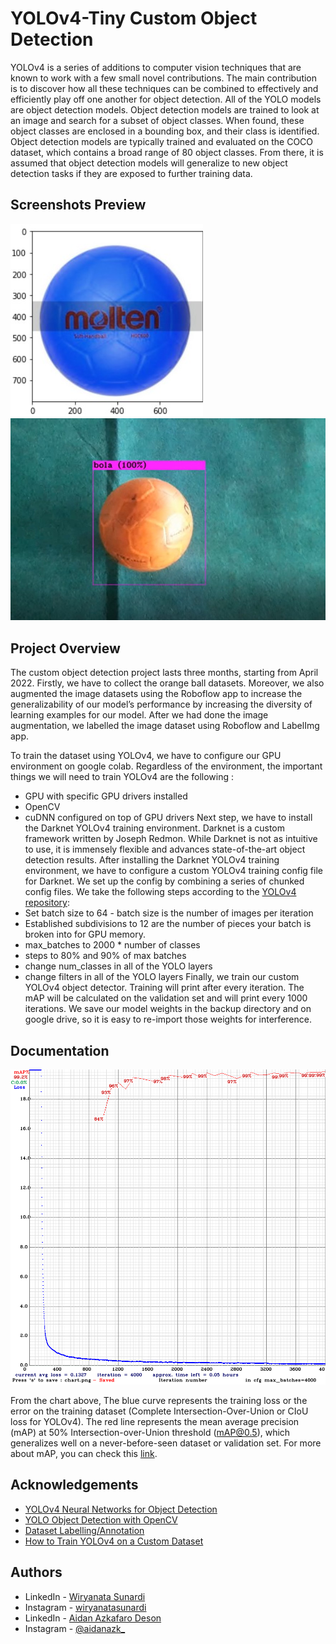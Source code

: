 # YOLOv4-Tiny Custom Object Detection

YOLOv4 is a series of additions to computer vision techniques that are known to work with a few small novel contributions. The main contribution is to discover how all these techniques can be combined to effectively and efficiently play off one another for object detection. All of the YOLO models are object detection models. Object detection models are trained to look at an image and search for a subset of object classes. When found, these object classes are enclosed in a bounding box, and their class is identified. Object detection models are typically trained and evaluated on the COCO dataset, which contains a broad range of 80 object classes. From there, it is assumed that object detection models will generalize to new object detection tasks if they are exposed to further training data.
## Screenshots Preview

![Screenshot Result](Test_Image/messageImage_1659175769546.jpg)
![Screenshot Result](Test_Image/messageImage_1659176482553.jpg)

## Project Overview

The custom object detection project lasts three months, starting from April 2022. Firstly, we have to collect the orange ball datasets. Moreover, we also augmented the image datasets using the Roboflow app to increase the generalizability of our model’s performance by increasing the diversity of learning examples for our model. After we had done the image augmentation, we labelled the image dataset using Roboflow and LabelImg app. 

To train the dataset using YOLOv4, we have to configure our GPU environment on google colab. Regardless of the environment, the important things we will need to train YOLOv4 are the following : 
- GPU with specific GPU drivers installed
- OpenCV
- cuDNN configured on top of GPU drivers
Next step, we have to install the Darknet YOLOv4 training environment. Darknet is a custom framework written by Joseph Redmon. While Darknet is not as intuitive to use, it is immensely flexible and advances state-of-the-art object detection results. After installing the Darknet YOLOv4 training environment, we have to configure a custom YOLOv4 training config file for Darknet. We set up the config by combining a series of chunked config files. We take the following steps according to the [YOLOv4 repository](https://github.com/AlexeyAB/darknet):
- Set batch size to 64 - batch size is the number of images per iteration
- Established subdivisions to 12 are the number of pieces your batch is broken into for GPU memory.
- max_batches to 2000 * number of classes
- steps to 80% and 90% of max batches
- change num_classes in all of the YOLO layers
- change filters in all of the YOLO layers
Finally, we train our custom YOLOv4 object detector. Training will print after every iteration. The mAP will be calculated on the validation set and will print every 1000 iterations. We save our model weights in the backup directory and on google drive, so it is easy to re-import those weights for interference. 


## Documentation

![chart_yolov4-tiny](Test_Image/chart_yolov4-tiny.png)

From the chart above, The blue curve represents the training loss or the error on the training dataset (Complete Intersection-Over-Union or CIoU loss for YOLOv4). The red line represents the mean average precision (mAP) at 50% Intersection-over-Union threshold (mAP@0.5), which generalizes well on a never-before-seen dataset or validation set. For more about mAP, you can check this [link](https://jonathan-hui.medium.com/map-mean-average-precision-for-object-detection-45c121a31173 ).



## Acknowledgements

 - [YOLOv4 Neural Networks for Object Detection](https://github.com/AlexeyAB/darknet)
 - [YOLO Object Detection with OpenCV](https://pyimagesearch.com/2018/11/12/yolo-object-detection-with-opencv/)
 - [Dataset Labelling/Annotation](https://medium.com/analytics-vidhya/image-dataset-labeling-annotation-bec3390eda2d)
 - [How to Train YOLOv4 on a Custom Dataset](https://blog.roboflow.com/training-yolov4-on-a-custom-dataset/)

## Authors

-  LinkedIn  - [Wiryanata Sunardi](https://www.github.com/wiryanatasunardi)
-  Instagram - [wiryanatasunardi](https://www.instagram.com/wiryanatasunardi/)
-  LinkedIn  - [Aidan Azkafaro Deson](https://www.linkedin.com/in/aidan-azkafaro-deson-0323221b7/)
-  Instagram - [@aidanazk_](https://www.instagram.com/aidanazk_/)
